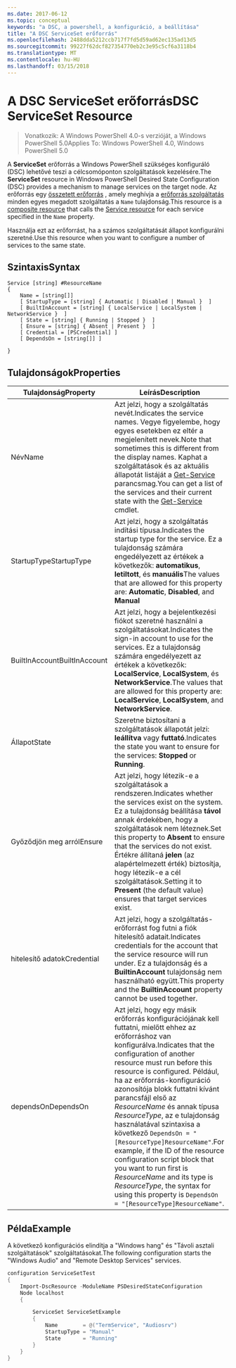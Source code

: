 ```yaml
---
ms.date: 2017-06-12
ms.topic: conceptual
keywords: "a DSC, a powershell, a konfiguráció, a beállítása"
title: "A DSC ServiceSet erőforrás"
ms.openlocfilehash: 2488dda5212ccb717f7fd5d59ad62ec135ad13d5
ms.sourcegitcommit: 99227f62dcf827354770eb2c3e95c5cf6a3118b4
ms.translationtype: MT
ms.contentlocale: hu-HU
ms.lasthandoff: 03/15/2018
---
```

# <a name="dsc-serviceset-resource"></a><span data-ttu-id="5004e-103">A DSC ServiceSet erőforrás</span><span class="sxs-lookup"><span data-stu-id="5004e-103">DSC ServiceSet Resource</span></span>

> <span data-ttu-id="5004e-104">Vonatkozik: A Windows PowerShell 4.0-s verzióját, a Windows PowerShell 5.0</span><span class="sxs-lookup"><span data-stu-id="5004e-104">Applies To: Windows PowerShell 4.0, Windows PowerShell 5.0</span></span>


<span data-ttu-id="5004e-105">A **ServiceSet** erőforrás a Windows PowerShell szükséges konfiguráló (DSC) lehetővé teszi a célcsomóponton szolgáltatások kezelésére.</span><span class="sxs-lookup"><span data-stu-id="5004e-105">The **ServiceSet** resource in Windows PowerShell Desired State Configuration (DSC) provides a mechanism to manage services on the target node.</span></span> <span data-ttu-id="5004e-106">Az erőforrás egy [összetett erőforrás](authoringResourceComposite.md) , amely meghívja a [erőforrás szolgáltatás](serviceResource.md) minden egyes megadott szolgáltatás a `Name` tulajdonság.</span><span class="sxs-lookup"><span data-stu-id="5004e-106">This resource is a [composite resource](authoringResourceComposite.md) that calls the [Service resource](serviceResource.md) for each service specified in the `Name` property.</span></span>

<span data-ttu-id="5004e-107">Használja ezt az erőforrást, ha a számos szolgáltatását állapot konfigurálni szeretné.</span><span class="sxs-lookup"><span data-stu-id="5004e-107">Use this resource when you want to configure a number of services to the same state.</span></span>

## <a name="syntax"></a><span data-ttu-id="5004e-108">Szintaxis</span><span class="sxs-lookup"><span data-stu-id="5004e-108">Syntax</span></span>

```
Service [string] #ResourceName
{
    Name = [string[]]
    [ StartupType = [string] { Automatic | Disabled | Manual }  ]
    [ BuiltInAccount = [string] { LocalService | LocalSystem | NetworkService }  ]
    [ State = [string] { Running | Stopped }  ]
    [ Ensure = [string] { Absent | Present }  ]
    [ Credential = [PSCredential] ]
    [ DependsOn = [string[]] ]
    
}
```

## <a name="properties"></a><span data-ttu-id="5004e-109">Tulajdonságok</span><span class="sxs-lookup"><span data-stu-id="5004e-109">Properties</span></span>

|  <span data-ttu-id="5004e-110">Tulajdonság</span><span class="sxs-lookup"><span data-stu-id="5004e-110">Property</span></span>  |  <span data-ttu-id="5004e-111">Leírás</span><span class="sxs-lookup"><span data-stu-id="5004e-111">Description</span></span>   | 
|---|---| 
| <span data-ttu-id="5004e-112">Név</span><span class="sxs-lookup"><span data-stu-id="5004e-112">Name</span></span>| <span data-ttu-id="5004e-113">Azt jelzi, hogy a szolgáltatás nevét.</span><span class="sxs-lookup"><span data-stu-id="5004e-113">Indicates the service names.</span></span> <span data-ttu-id="5004e-114">Vegye figyelembe, hogy egyes esetekben ez eltér a megjelenített nevek.</span><span class="sxs-lookup"><span data-stu-id="5004e-114">Note that sometimes this is different from the display names.</span></span> <span data-ttu-id="5004e-115">Kaphat a szolgáltatások és az aktuális állapotát listáját a [Get-Service](https://technet.microsoft.com/library/hh849804.aspx) parancsmag.</span><span class="sxs-lookup"><span data-stu-id="5004e-115">You can get a list of the services and their current state with the [Get-Service](https://technet.microsoft.com/library/hh849804.aspx) cmdlet.</span></span>|
| <span data-ttu-id="5004e-116">StartupType</span><span class="sxs-lookup"><span data-stu-id="5004e-116">StartupType</span></span>| <span data-ttu-id="5004e-117">Azt jelzi, hogy a szolgáltatás indítási típusa.</span><span class="sxs-lookup"><span data-stu-id="5004e-117">Indicates the startup type for the service.</span></span> <span data-ttu-id="5004e-118">Ez a tulajdonság számára engedélyezett az értékek a következők: **automatikus**, **letiltott**, és **manuális**</span><span class="sxs-lookup"><span data-stu-id="5004e-118">The values that are allowed for this property are: **Automatic**, **Disabled**, and **Manual**</span></span>|  
| <span data-ttu-id="5004e-119">BuiltInAccount</span><span class="sxs-lookup"><span data-stu-id="5004e-119">BuiltInAccount</span></span>| <span data-ttu-id="5004e-120">Azt jelzi, hogy a bejelentkezési fiókot szeretné használni a szolgáltatásokat.</span><span class="sxs-lookup"><span data-stu-id="5004e-120">Indicates the sign-in account to use for the services.</span></span> <span data-ttu-id="5004e-121">Ez a tulajdonság számára engedélyezett az értékek a következők: **LocalService**, **LocalSystem**, és **NetworkService**.</span><span class="sxs-lookup"><span data-stu-id="5004e-121">The values that are allowed for this property are: **LocalService**, **LocalSystem**, and **NetworkService**.</span></span>| 
| <span data-ttu-id="5004e-122">Állapot</span><span class="sxs-lookup"><span data-stu-id="5004e-122">State</span></span>| <span data-ttu-id="5004e-123">Szeretne biztosítani a szolgáltatások állapotát jelzi: **leállítva** vagy **futtató**.</span><span class="sxs-lookup"><span data-stu-id="5004e-123">Indicates the state you want to ensure for the services: **Stopped** or **Running**.</span></span>| 
| <span data-ttu-id="5004e-124">Győződjön meg arról</span><span class="sxs-lookup"><span data-stu-id="5004e-124">Ensure</span></span>| <span data-ttu-id="5004e-125">Azt jelzi, hogy létezik-e a szolgáltatások a rendszeren.</span><span class="sxs-lookup"><span data-stu-id="5004e-125">Indicates whether the services exist on the system.</span></span> <span data-ttu-id="5004e-126">Ez a tulajdonság beállítása **távol** annak érdekében, hogy a szolgáltatások nem léteznek.</span><span class="sxs-lookup"><span data-stu-id="5004e-126">Set this property to **Absent** to ensure that the services do not exist.</span></span> <span data-ttu-id="5004e-127">Értékre állítaná **jelen** (az alapértelmezett érték) biztosítja, hogy létezik-e a cél szolgáltatások.</span><span class="sxs-lookup"><span data-stu-id="5004e-127">Setting it to **Present** (the default value) ensures that target services exist.</span></span>|
| <span data-ttu-id="5004e-128">hitelesítő adatok</span><span class="sxs-lookup"><span data-stu-id="5004e-128">Credential</span></span>| <span data-ttu-id="5004e-129">Azt jelzi, hogy a szolgáltatás-erőforrást fog futni a fiók hitelesítő adatait.</span><span class="sxs-lookup"><span data-stu-id="5004e-129">Indicates credentials for the account that the service resource will run under.</span></span> <span data-ttu-id="5004e-130">Ez a tulajdonság és a **BuiltinAccount** tulajdonság nem használható együtt.</span><span class="sxs-lookup"><span data-stu-id="5004e-130">This property and the **BuiltinAccount** property cannot be used together.</span></span>| 
| <span data-ttu-id="5004e-131">dependsOn</span><span class="sxs-lookup"><span data-stu-id="5004e-131">DependsOn</span></span>| <span data-ttu-id="5004e-132">Azt jelzi, hogy egy másik erőforrás konfigurációjának kell futtatni, mielőtt ehhez az erőforráshoz van konfigurálva.</span><span class="sxs-lookup"><span data-stu-id="5004e-132">Indicates that the configuration of another resource must run before this resource is configured.</span></span> <span data-ttu-id="5004e-133">Például, ha az erőforrás-konfiguráció azonosítója blokk futtatni kívánt parancsfájl első az *ResourceName* és annak típusa *ResourceType*, az e tulajdonság használatával szintaxisa a következő `DependsOn = "[ResourceType]ResourceName"`.</span><span class="sxs-lookup"><span data-stu-id="5004e-133">For example, if the ID of the resource configuration script block that you want to run first is *ResourceName* and its type is *ResourceType*, the syntax for using this property is `DependsOn = "[ResourceType]ResourceName"`.</span></span>| 



## <a name="example"></a><span data-ttu-id="5004e-134">Példa</span><span class="sxs-lookup"><span data-stu-id="5004e-134">Example</span></span>

<span data-ttu-id="5004e-135">A következő konfigurációs elindítja a "Windows hang" és "Távoli asztali szolgáltatások" szolgáltatásokat.</span><span class="sxs-lookup"><span data-stu-id="5004e-135">The following configuration starts the "Windows Audio" and "Remote Desktop Services" services.</span></span>

```powershell
configuration ServiceSetTest
{
    Import-DscResource -ModuleName PSDesiredStateConfiguration
    Node localhost
    {

        ServiceSet ServiceSetExample
        {
            Name        = @("TermService", "Audiosrv")
            StartupType = "Manual"
            State       = "Running"
        } 
    }
}
```

